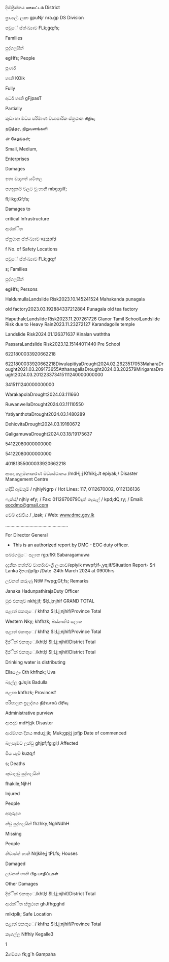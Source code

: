 දිස්ත්‍රික්කය மாவட்டம் District

ප්‍රා.ලේ. ලකා gpuNjr nra.gp DS Division

පවුේ ස්ත්‍ංඛ්‍යාව FLk;gq;fs;

Families

පුද්ගලයින්

egHfs; People

පූර්ණ

හානි KOik

Fully

අර්ධ හානි gFjpasT

Partially

කුඩා හා මධය පරිමාණ වයාපාරික ස්ත්‍රථාන சிறிய,

நடுத்தர, நிறுவனங்களி

ன் சேதங்கள்;

Small, Medium,

Enterprises

Damages

ඉතා වැදගත් යටිතල

පහසුකම් වලට වූ හානි mbg;gilf;

fl;likg;Gf;fs;

Damages to

critical Infrastructure

ආරක්ිත

ස්ත්‍රථාන ස්ත්‍ංඛ්‍යාව vz;zpf;i

f No. of Safety Locations

පවුේ ස්ත්‍ංඛ්‍යාව FLk;gq;f

s; Families

පුද්ගලයින්

egHfs; Persons

HaldumullaLandslide Risk2023.10.145241524 Mahakanda punagala

old factory2023.03.192884337212884 Punagala old tea factory

HaputhaleLandslide Risk2023.11.207261726 Glanor Tamil SchoolLandslide Risk due to Heavy Rain2023.11.23272127 Karandagolle temple

Landslide Risk2024.01.126371637 Kinalan waththa

PassaraLandslide Risk2023.12.15144011440 Pre School

6221800033920662218

6221800033920662218DiwulapitiyaDrought2024.02.2623517053MaharaDrought2021.03.209173655AtthanagallaDrought2024.03.202579MirigamaDrought2024.03.201223373415111240000000000

3415111240000000000

WarakapolaDrought2024.03.111660

RuwanwellaDrought2024.03.11110550

YatiyanthotaDrought2024.03.1480289

DehiovitaDrought2024.03.19160672

GaligamuwaDrought2024.03.18/19175637

54122080000000000

54122080000000000

40181355000033920662218

ආපදා කළමනාකරණ මධ්‍යස්ථානය /mdHj;j Kfhikj;Jt epiyak;/ Disaster Management Centre

හදිසි ඇමතුම් / njhiyNgrp / Hot Lines: 117, 0112670002, 0112136136

ෆැක්ස්/ njhiy efy; / Fax: 0112670079විදුත් තැපැල් / kpd;dQ;ry; / Email: eocdmc@gmail.com

වෙබ් අඩවිය / ,izak; / Web: www.dmc.gov.lk

…..............................................

For Director General

* This is an authorized report by DMC - EOC duty officer.

සබරගමුෙ පලාත rg;ufKt Sabaragamuwa

දදනික තත්ත්ව වාර්තාව-ශ්‍රී ලංකාව/epiyik mwpf;if-,yq;if/Situation Report- Sri Lanka දිනය/jpfjp /Date :24th March 2024 at 0900hrs

ලවනත් කරුණු NtW Fwpg;Gf;fs; Remarks

Janaka HadunpathirajaDuty Officer

මුළු එකතුව nkhj;jf; $l;Lj;njhif GRAND TOTAL

පළාත් ඵකතුෙ/ khfhz $l;Lj;njhif/Province Total

Western Nky; khfhzk; බස්නාහිර පලාත

පළාත් ඵකතුෙ/ khfhz $l;Lj;njhif/Province Total

දිස්ික් එකතුෙ/khtl;l $l;Lj;njhif/District Total

දිස්ික් එකතුෙ/khtl;l $l;Lj;njhif/District Total

Drinking water is distributing

Ellaඌෙ Cth khfhzk; Uva

බදුල්ල gJs;is Badulla

පළාත khfhzk; Province#

පරිපාලන ප්‍රලද්ශය நிர்வாகப் பிரிவு

Administrative purview

ආපදාව mdHj;jk Disaster

ආරම්භක දිනය mdu;j;jk; Muk;gpj;j jpfjp Date of commenced

බලපෑමට ලක්වු ghjpf;fg;gl;l Affected

මිය යෑම් kuzq;f

s; Deaths

තුවාලවු පුද්ගලයින්

fhakile;NjhH

Injured

People

අතුරුදහ

න්වූ පුද්ගලයින් fhzhky;NghNdhH

Missing

People

නිවාස්ත්‍ හානි Nrjkile;j tPLfs; Houses

Damaged

ලවනත් හානි பிற பாதிப்புகள்

Other Damages

දිස්ික් එකතුෙ/khtl;l $l;Lj;njhif/District Total

ආරක්ිත ස්ත්‍රථාන ghJfhg;ghd

miktplk; Safe Location

පළාත් ඵකතුෙ/ khfhz $l;Lj;njhif/Province Total

කෑගල්ල Nffhiy Kegalle3

1

2ගම්පහ fk;g`h Gampaha